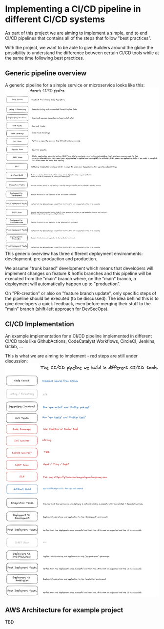 # Implementing a CI/CD pipeline in different CI/CD systems
As part of this project we are aiming to implement a simple, end to end CI/CD pipelines that contains all of the steps that follow "best practices".

With the project, we want to be able to give Builders around the globe the possibility to understand the difference between certain CI/CD tools while at the same time following best practices.
## Generic pipeline overview

A generic pipeline for a simple service or microservice looks like this:
![Generic CI/CD pipeline](docs/diagrams/generic_pipeline.png)
This generic overview has three different deployment environments: development, pre-production and production.

We assume "trunk based" development which means that developers will implement changes on feature & hotfix branches and this pipeline will be executed from the "main" branch where, on the "main" branch, a deployment will automatically happen up to "production".

On "PR-creation" or also on "feature branch update", only specific steps of the pipeline should be executed (to be discussed).
The idea behind this is to give developers a quick feedback, even before merging their stuff to the "main" branch (shift-left approach for DevSecOps).

## CI/CD Implementation
An example implementation for a CI/CD pipeline implemented in different CI/CD tools like GithubActions, CodeCatalyst Workflows, CircleCI, Jenkins, Gitlab, ...

This is what we are aiming to implement - red steps are still under discussion:
![Implementation pipeline](docs/diagrams/cicd_pipeline.png)

## AWS Architecture for example project

TBD